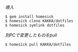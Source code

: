 *導入*

    $ gem install homesick
    $ homesick clone KAKKA/dotfiles
    $ homesick symlink dotfiles

*別PCで変更したものをpull*

    $ homesick pull KAKKA/dotfiles
